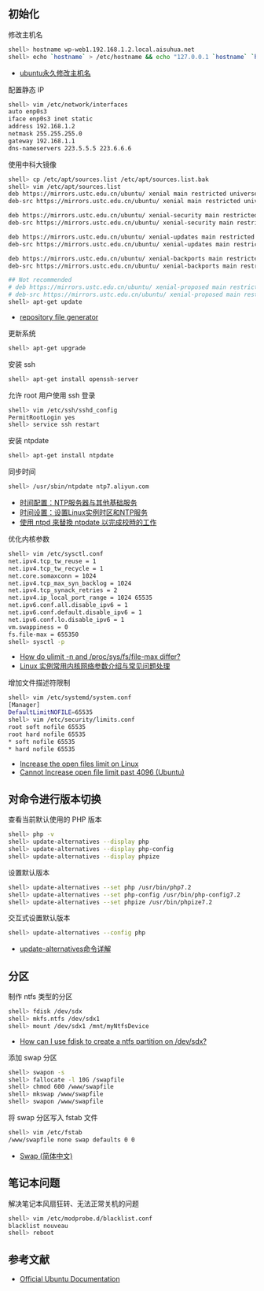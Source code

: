 ## 初始化

修改主机名

```sh
shell> hostname wp-web1.192.168.1.2.local.aisuhua.net
shell> echo `hostname` > /etc/hostname && echo "127.0.0.1 `hostname` `hostname -s`" >> /etc/hosts
```

- [ubuntu永久修改主机名](https://blog.csdn.net/ruglcc/article/details/7802077)

配置静态 IP

```sh
shell> vim /etc/network/interfaces
auto enp0s3
iface enp0s3 inet static
address 192.168.1.2
netmask 255.255.255.0
gateway 192.168.1.1
dns-nameservers 223.5.5.5 223.6.6.6
```

使用中科大镜像

```sh
shell> cp /etc/apt/sources.list /etc/apt/sources.list.bak
shell> vim /etc/apt/sources.list
deb https://mirrors.ustc.edu.cn/ubuntu/ xenial main restricted universe multiverse
deb-src https://mirrors.ustc.edu.cn/ubuntu/ xenial main restricted universe multiverse

deb https://mirrors.ustc.edu.cn/ubuntu/ xenial-security main restricted universe multiverse
deb-src https://mirrors.ustc.edu.cn/ubuntu/ xenial-security main restricted universe multiverse

deb https://mirrors.ustc.edu.cn/ubuntu/ xenial-updates main restricted universe multiverse
deb-src https://mirrors.ustc.edu.cn/ubuntu/ xenial-updates main restricted universe multiverse

deb https://mirrors.ustc.edu.cn/ubuntu/ xenial-backports main restricted universe multiverse
deb-src https://mirrors.ustc.edu.cn/ubuntu/ xenial-backports main restricted universe multiverse

## Not recommended
# deb https://mirrors.ustc.edu.cn/ubuntu/ xenial-proposed main restricted universe multiverse
# deb-src https://mirrors.ustc.edu.cn/ubuntu/ xenial-proposed main restricted universe multiverse
shell> apt-get update
```

- [repository file generator](https://mirrors.ustc.edu.cn/repogen/)

更新系统

```sh
shell> apt-get upgrade
```

安装 ssh

```sh
shell> apt-get install openssh-server
```

允许 root 用户使用 ssh 登录

```sh
shell> vim /etc/ssh/sshd_config
PermitRootLogin yes
shell> service ssh restart
```

安装 ntpdate

```sh
shell> apt-get install ntpdate
```

同步时间

```sh
shell> /usr/sbin/ntpdate ntp7.aliyun.com
```

- [时间配置：NTP服务器与其他基础服务](https://help.aliyun.com/document_detail/92704.html)
- [时间设置：设置Linux实例时区和NTP服务](https://help.aliyun.com/document_detail/92803.html)
- [使用 ntpd 來替換 ntpdate 以完成校時的工作](https://szlin.me/2016/07/19/%E4%BD%BF%E7%94%A8-ntpd-%E4%BE%86%E6%9B%BF%E6%8F%9B-ntpdate-%E4%BB%A5%E5%AE%8C%E6%88%90%E6%A0%A1%E6%99%82%E7%9A%84%E5%B7%A5%E4%BD%9C/)

优化内核参数

```sh
shell> vim /etc/sysctl.conf
net.ipv4.tcp_tw_reuse = 1
net.ipv4.tcp_tw_recycle = 1
net.core.somaxconn = 1024
net.ipv4.tcp_max_syn_backlog = 1024
net.ipv4.tcp_synack_retries = 2
net.ipv4.ip_local_port_range = 1024 65535
net.ipv6.conf.all.disable_ipv6 = 1
net.ipv6.conf.default.disable_ipv6 = 1
net.ipv6.conf.lo.disable_ipv6 = 1
vm.swappiness = 0
fs.file-max = 655350
shell> sysctl -p
```
- [How do ulimit -n and /proc/sys/fs/file-max differ?](https://serverfault.com/questions/122679/how-do-ulimit-n-and-proc-sys-fs-file-max-differ)
- [Linux 实例常用内核网络参数介绍与常见问题处理](https://help.aliyun.com/knowledge_detail/41334.html)

增加文件描述符限制

```sh
shell> vim /etc/systemd/system.conf
[Manager]
DefaultLimitNOFILE=65535
shell> vim /etc/security/limits.conf
root soft nofile 65535
root hard nofile 65535
* soft nofile 65535
* hard nofile 65535
```

- [Increase the open files limit on Linux](https://ro-che.info/articles/2017-03-26-increase-open-files-limit)
- [Cannot Increase open file limit past 4096 (Ubuntu)](https://superuser.com/questions/1200539/cannot-increase-open-file-limit-past-4096-ubuntu)

## 对命令进行版本切换

查看当前默认使用的 PHP 版本

```sh
shell> php -v
shell> update-alternatives --display php
shell> update-alternatives --display php-config
shell> update-alternatives --display phpize
```

设置默认版本

```sh
shell> update-alternatives --set php /usr/bin/php7.2
shell> update-alternatives --set php-config /usr/bin/php-config7.2
shell> update-alternatives --set phpize /usr/bin/phpize7.2
```

交互式设置默认版本

```sh
shell> update-alternatives --config php
```

- [update-alternatives命令详解](http://coolnull.com/3339.html)

## 分区

制作 ntfs 类型的分区

```sh
shell> fdisk /dev/sdx
shell> mkfs.ntfs /dev/sdx1
shell> mount /dev/sdx1 /mnt/myNtfsDevice
```

- [How can I use fdisk to create a ntfs partition on /dev/sdx?](https://unix.stackexchange.com/questions/252625/how-can-i-use-fdisk-to-create-a-ntfs-partition-on-dev-sdx)

添加 swap 分区

```sh
shell> swapon -s
shell> fallocate -l 10G /swapfile
shell> chmod 600 /www/swapfile
shell> mkswap /www/swapfile
shell> swapon /www/swapfile
```

将 swap 分区写入 fstab 文件

```sh
shell> vim /etc/fstab
/www/swapfile none swap defaults 0 0
```

- [Swap (简体中文)](https://wiki.archlinux.org/index.php/Swap_(%E7%AE%80%E4%BD%93%E4%B8%AD%E6%96%87))

## 笔记本问题

解决笔记本风扇狂转、无法正常关机的问题

```sh
shell> vim /etc/modprobe.d/blacklist.conf
blacklist nouveau
shell> reboot
```

## 参考文献

- [Official Ubuntu Documentation](https://help.ubuntu.com/)
